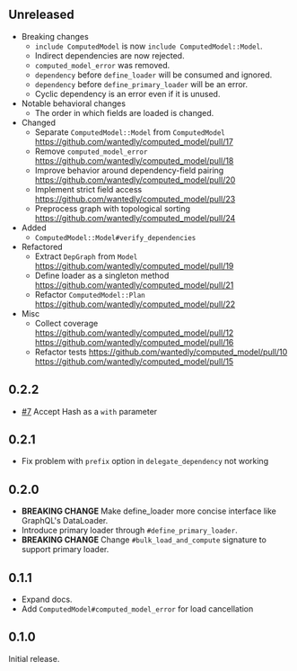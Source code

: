 ## Unreleased

- Breaking changes
  - `include ComputedModel` is now `include ComputedModel::Model`.
  - Indirect dependencies are now rejected.
  - `computed_model_error` was removed.
  - `dependency` before `define_loader` will be consumed and ignored.
  - `dependency` before `define_primary_loader` will be an error.
  - Cyclic dependency is an error even if it is unused.
- Notable behavioral changes
  - The order in which fields are loaded is changed.
- Changed
  - Separate `ComputedModel::Model` from `ComputedModel` https://github.com/wantedly/computed_model/pull/17
  - Remove `computed_model_error` https://github.com/wantedly/computed_model/pull/18
  - Improve behavior around dependency-field pairing https://github.com/wantedly/computed_model/pull/20
  - Implement strict field access https://github.com/wantedly/computed_model/pull/23
  - Preprocess graph with topological sorting https://github.com/wantedly/computed_model/pull/24
- Added
  - `ComputedModel::Model#verify_dependencies`
- Refactored
  - Extract `DepGraph` from `Model` https://github.com/wantedly/computed_model/pull/19
  - Define loader as a singleton method https://github.com/wantedly/computed_model/pull/21
  - Refactor `ComputedModel::Plan` https://github.com/wantedly/computed_model/pull/22
- Misc
  - Collect coverage https://github.com/wantedly/computed_model/pull/12 https://github.com/wantedly/computed_model/pull/16
  - Refactor tests https://github.com/wantedly/computed_model/pull/10 https://github.com/wantedly/computed_model/pull/15


## 0.2.2

- [#7](https://github.com/wantedly/computed_model/pull/7) Accept Hash as a `with` parameter

## 0.2.1

- Fix problem with `prefix` option in `delegate_dependency` not working

## 0.2.0

- **BREAKING CHANGE** Make define_loader more concise interface like GraphQL's DataLoader.
- Introduce primary loader through `#define_primary_loader`.
- **BREAKING CHANGE** Change `#bulk_load_and_compute` signature to support primary loader.

## 0.1.1

- Expand docs.
- Add `ComputedModel#computed_model_error` for load cancellation

## 0.1.0

Initial release.
